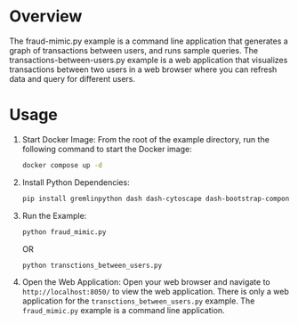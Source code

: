 # Overview

The fraud-mimic.py example is a command line application
that generates a graph of transactions between users, and runs sample queries.
The transactions-between-users.py example is a web application that
visualizes transactions between two users in a web browser where you can
refresh data and query for different users.

# Usage

1. Start Docker Image:
   From the root of the example directory, run the following command to start the Docker image:
   ```bash
   docker compose up -d
   ```
2. Install Python Dependencies:
   ```bash
   pip install gremlinpython dash dash-cytoscape dash-bootstrap-components
   ```
3. Run the Example:
   ```bash
   python fraud_mimic.py
   ```
   OR
   ```bash
   python transctions_between_users.py
   ```
4. Open the Web Application:
   Open your web browser and navigate to `http://localhost:8050/` to view the web application.
   There is only a web application for the `transctions_between_users.py` example.
   The  `fraud_mimic.py` example is a command line application.